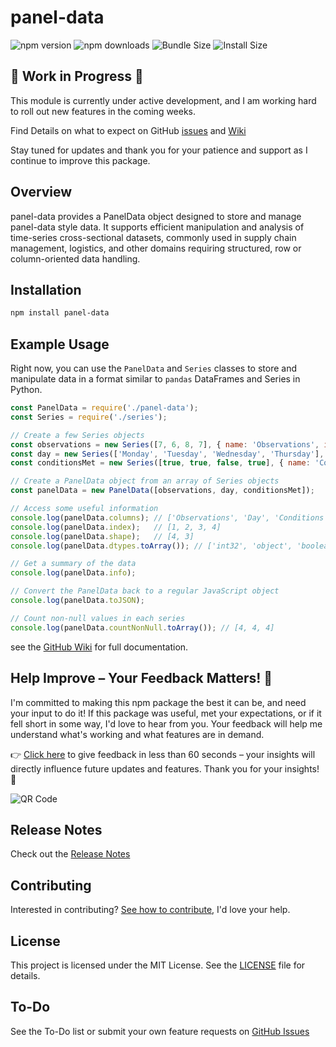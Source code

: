 # panel-data

![npm version](https://img.shields.io/npm/v/panel-data.svg)
![npm downloads](https://img.shields.io/npm/dt/panel-data.svg)
![Bundle Size](https://img.shields.io/bundlephobia/min/panel-data.svg)
![Install Size](https://packagephobia.com/badge?p=panel-data)

## 🚧 Work in Progress 🚧
This module is currently under active development, and I am working hard to roll out new features in the coming weeks.

Find Details on what to expect on GitHub [issues](https://github.com/adam-ballinger/panel-data/issues) and [Wiki](https://github.com/adam-ballinger/panel-data/wiki)

Stay tuned for updates and thank you for your patience and support as I continue to improve this package.

## Overview
panel-data provides a PanelData object designed to store and manage panel-data style data. It supports efficient manipulation and analysis of time-series cross-sectional datasets, commonly used in supply chain management, logistics, and other domains requiring structured, row or column-oriented data handling.

## Installation
```bash
npm install panel-data
```

## Example Usage

Right now, you can use the `PanelData` and `Series` classes to store and manipulate data in a format similar to `pandas` DataFrames and Series in Python.

```javascript
const PanelData = require('./panel-data');
const Series = require('./series');

// Create a few Series objects
const observations = new Series([7, 6, 8, 7], { name: 'Observations', index: [1, 2, 3, 4] });
const day = new Series(['Monday', 'Tuesday', 'Wednesday', 'Thursday'], { name: 'Day', index: [1, 2, 3, 4] });
const conditionsMet = new Series([true, true, false, true], { name: 'Conditions Met', index: [1, 2, 3, 4] });

// Create a PanelData object from an array of Series objects
const panelData = new PanelData([observations, day, conditionsMet]);

// Access some useful information
console.log(panelData.columns); // ['Observations', 'Day', 'Conditions Met']
console.log(panelData.index);   // [1, 2, 3, 4]
console.log(panelData.shape);   // [4, 3]
console.log(panelData.dtypes.toArray()); // ['int32', 'object', 'boolean']

// Get a summary of the data
console.log(panelData.info);

// Convert the PanelData back to a regular JavaScript object
console.log(panelData.toJSON);

// Count non-null values in each series
console.log(panelData.countNonNull.toArray()); // [4, 4, 4]
```

see the [GitHub Wiki](https://github.com/adam-ballinger/panel-data/wiki) for full documentation.

## Help Improve – Your Feedback Matters! 🚀
I'm committed to making this npm package the best it can be, and need your input to do it! If this package was useful, met your expectations, or if it fell short in some way, I'd love to hear from you. Your feedback will help me understand what's working and what features are in demand.

👉 [Click here](https://tinyurl.com/4hm58xc2) to give feedback in less than 60 seconds – your insights will directly influence future updates and features. Thank you for your insights! 🙌

![QR Code](https://api.qrserver.com/v1/create-qr-code/?size=150x150&data=tinyurl.com/4hm58xc2&margin=10)

## Release Notes
Check out the [Release Notes](https://github.com/adam-ballinger/panel-data/releases)

## Contributing
Interested in contributing? [See how to contribute](https://github.com/adam-ballinger/panel-data/wiki/Developer-Guide), I'd love your help.

## License
This project is licensed under the MIT License. See the [LICENSE](LICENSE) file for details.

## To-Do
See the To-Do list or submit your own feature requests on [GitHub Issues](https://github.com/adam-ballinger/panel-data/issues)


